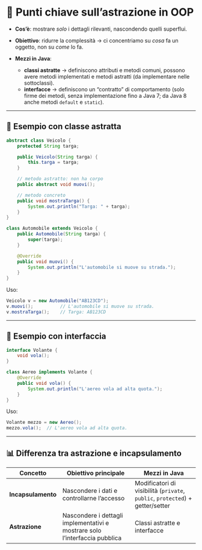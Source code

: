 # 🔑 Punti chiave sull’astrazione in OOP

* **Cos’è**: mostrare *solo* i dettagli rilevanti, nascondendo quelli superflui.
* **Obiettivo**: ridurre la complessità → ci concentriamo su *cosa* fa un oggetto, non su *come* lo fa.
* **Mezzi in Java**:

  * **classi astratte** → definiscono attributi e metodi comuni, possono avere metodi implementati e metodi astratti (da implementare nelle sottoclassi).
  * **interfacce** → definiscono un “contratto” di comportamento (solo firme dei metodi, senza implementazione fino a Java 7; da Java 8 anche metodi `default` e `static`).

---

## 📐 Esempio con classe astratta

```java
abstract class Veicolo {
    protected String targa;

    public Veicolo(String targa) {
        this.targa = targa;
    }

    // metodo astratto: non ha corpo
    public abstract void muovi();

    // metodo concreto
    public void mostraTarga() {
        System.out.println("Targa: " + targa);
    }
}

class Automobile extends Veicolo {
    public Automobile(String targa) {
        super(targa);
    }

    @Override
    public void muovi() {
        System.out.println("L'automobile si muove su strada.");
    }
}
```

Uso:

```java
Veicolo v = new Automobile("AB123CD");
v.muovi();          // L'automobile si muove su strada.
v.mostraTarga();    // Targa: AB123CD
```

---

## 📑 Esempio con interfaccia

```java
interface Volante {
    void vola();
}

class Aereo implements Volante {
    @Override
    public void vola() {
        System.out.println("L'aereo vola ad alta quota.");
    }
}
```

Uso:

```java
Volante mezzo = new Aereo();
mezzo.vola();  // L'aereo vola ad alta quota.
```

---

## 📊 Differenza tra **astrazione** e **incapsulamento**

| Concetto           | Obiettivo principale                                                        | Mezzi in Java                                                                 |
| ------------------ | --------------------------------------------------------------------------- | ----------------------------------------------------------------------------- |
| **Incapsulamento** | Nascondere i dati e controllarne l’accesso                                  | Modificatori di visibilità (`private`, `public`, `protected`) + getter/setter |
| **Astrazione**     | Nascondere i dettagli implementativi e mostrare solo l’interfaccia pubblica | Classi astratte e interfacce                                                  |

